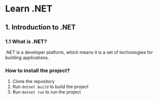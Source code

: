 # Learn .NET

## 1. Introduction to .NET

### 1.1 What is .NET?

.NET is a developer platform, which means it is a set of technologies for building applications.

### How to install the project?

1. Clone the repository
2. Run `dotnet build` to build the project
3. Run `dotnet run` to run the project

